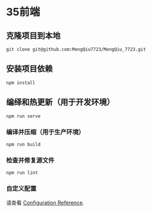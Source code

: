 # 35前端

## 克隆项目到本地
```
git clone git@github.com:MengQiu7723/MengQiu_7723.git
```
## 安装项目依赖
```
npm install
```

## 编绎和热更新（用于开发环境）
```
npm run serve
```

### 编译并压缩（用于生产环境）
```
npm run build
```

### 检查并修复源文件
```
npm run lint
```

### 自定义配置
请查看 [Configuration Reference](https://cli.vuejs.org/config/).